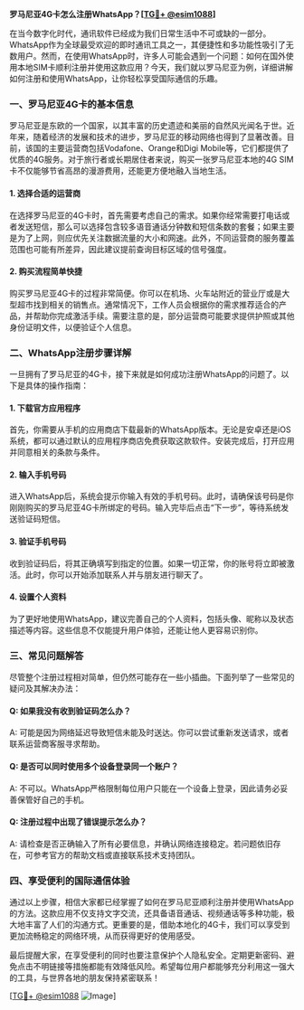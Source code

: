 **罗马尼亚4G卡怎么注册WhatsApp？[[TG💪+ @esim1088](https://t.me/s/esim1088)]**

在当今数字化时代，通讯软件已经成为我们日常生活中不可或缺的一部分。WhatsApp作为全球最受欢迎的即时通讯工具之一，其便捷性和多功能性吸引了无数用户。然而，在使用WhatsApp时，许多人可能会遇到一个问题：如何在国外使用本地SIM卡顺利注册并使用这款应用？今天，我们就以罗马尼亚为例，详细讲解如何注册和使用WhatsApp，让你轻松享受国际通信的乐趣。

### 一、罗马尼亚4G卡的基本信息

罗马尼亚是东欧的一个国家，以其丰富的历史遗迹和美丽的自然风光闻名于世。近年来，随着经济的发展和技术的进步，罗马尼亚的移动网络也得到了显著改善。目前，该国的主要运营商包括Vodafone、Orange和Digi Mobile等，它们都提供了优质的4G服务。对于旅行者或长期居住者来说，购买一张罗马尼亚本地的4G SIM卡不仅能够节省高昂的漫游费用，还能更方便地融入当地生活。

#### 1. 选择合适的运营商

在选择罗马尼亚的4G卡时，首先需要考虑自己的需求。如果你经常需要打电话或者发送短信，那么可以选择包含较多语音通话分钟数和短信条数的套餐；如果主要是为了上网，则应优先关注数据流量的大小和网速。此外，不同运营商的服务覆盖范围也可能有所差异，因此建议提前查询目标区域的信号强度。

#### 2. 购买流程简单快捷

购买罗马尼亚4G卡的过程非常简便。你可以在机场、火车站附近的营业厅或是大型超市找到相关的销售点。通常情况下，工作人员会根据你的需求推荐适合的产品，并帮助你完成激活手续。需要注意的是，部分运营商可能要求提供护照或其他身份证明文件，以便验证个人信息。

### 二、WhatsApp注册步骤详解

一旦拥有了罗马尼亚的4G卡，接下来就是如何成功注册WhatsApp的问题了。以下是具体的操作指南：

#### 1. 下载官方应用程序

首先，你需要从手机的应用商店下载最新的WhatsApp版本。无论是安卓还是iOS系统，都可以通过默认的应用程序商店免费获取这款软件。安装完成后，打开应用并同意相关的条款与条件。

#### 2. 输入手机号码

进入WhatsApp后，系统会提示你输入有效的手机号码。此时，请确保该号码是你刚刚购买的罗马尼亚4G卡所绑定的号码。输入完毕后点击“下一步”，等待系统发送验证码短信。

#### 3. 验证手机号码

收到验证码后，将其正确填写到指定的位置。如果一切正常，你的账号将立即被激活。此时，你可以开始添加联系人并与朋友进行聊天了。

#### 4. 设置个人资料

为了更好地使用WhatsApp，建议完善自己的个人资料，包括头像、昵称以及状态描述等内容。这些信息不仅能提升用户体验，还能让他人更容易识别你。

### 三、常见问题解答

尽管整个注册过程相对简单，但仍然可能存在一些小插曲。下面列举了一些常见的疑问及其解决办法：

#### Q: 如果我没有收到验证码怎么办？
A: 可能是因为网络延迟导致短信未能及时送达。你可以尝试重新发送请求，或者联系运营商客服寻求帮助。

#### Q: 是否可以同时使用多个设备登录同一个账户？
A: 不可以。WhatsApp严格限制每位用户只能在一个设备上登录，因此请务必妥善保管好自己的手机。

#### Q: 注册过程中出现了错误提示怎么办？
A: 请检查是否正确输入了所有必要信息，并确认网络连接稳定。若问题依旧存在，可参考官方的帮助文档或直接联系技术支持团队。

### 四、享受便利的国际通信体验

通过以上步骤，相信大家都已经掌握了如何在罗马尼亚顺利注册并使用WhatsApp的方法。这款应用不仅支持文字交流，还具备语音通话、视频通话等多种功能，极大地丰富了人们的沟通方式。更重要的是，借助本地化的4G卡，我们可以享受到更加流畅稳定的网络环境，从而获得更好的使用感受。

最后提醒大家，在享受便利的同时也要注意保护个人隐私安全。定期更新密码、避免点击不明链接等措施都能有效降低风险。希望每位用户都能够充分利用这一强大的工具，与世界各地的朋友保持紧密联系！

[[TG💪+ @esim1088](https://t.me/s/esim1088) ![Image](https://i.postimg.cc/4NQfJmqS/Snipaste-2025-05-13-00-14-12.png)]